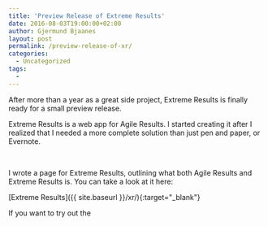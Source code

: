 ```yaml
---
title: 'Preview Release of Extreme Results'
date: 2016-08-03T19:00:00+02:00
author: Gjermund Bjaanes
layout: post
permalink: /preview-release-of-xr/
categories:
  - Uncategorized
tags:
  -
---
```


After more than a year as a great side project, Extreme Results is finally
ready for a small preview release.

Extreme Results is a web app for Agile Results. I started creating
it after I realized that I needed a more complete solution than just 
pen and paper, or Evernote. 

<!--more-->

&nbsp;

I wrote a page for Extreme Results, outlining what both Agile Results and Extreme Results is.
You can take a look at it here:

[Extreme Results]({{ site.baseurl }}/xr/){:target="_blank"}

If you want to try out the 